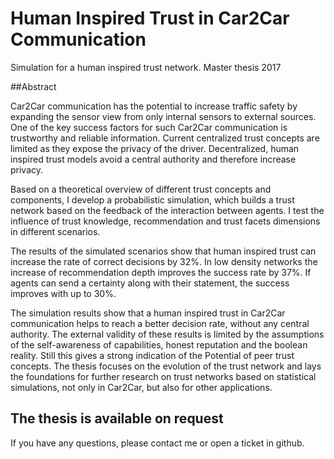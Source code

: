 # Human Inspired Trust in Car2Car Communication

Simulation for a human inspired trust network. Master thesis 2017

##Abstract

Car2Car communication has the potential to increase traffic safety by expanding the sensor view from only internal sensors to external sources. One of the key success factors for such Car2Car communication is trustworthy and reliable information. Current centralized trust concepts are limited as they expose the privacy of the driver. Decentralized, human inspired trust models avoid a central authority and therefore increase privacy.

Based on a theoretical overview of different trust concepts and components, I develop a probabilistic simulation, which builds a trust network based on the feedback of the interaction between agents. I test the influence of trust knowledge, recommendation and trust facets dimensions in different scenarios.

The results of the simulated scenarios show that human inspired trust can increase the rate of correct decisions by 32\%. In low density networks the increase of recommendation depth improves the success rate by 37\%. If agents can send a certainty along with their statement, the success improves with up to 30\%.

The simulation results show that a human inspired trust in Car2Car communication helps to reach a better decision rate, without any central authority. The external validity of these results is limited by the assumptions of the self-awareness of capabilities, honest reputation and the boolean reality. Still this gives a strong indication of the Potential of peer trust concepts. The thesis focuses on the evolution of the trust network and lays the foundations for further research on trust networks based on statistical simulations, not only in Car2Car, but also for other applications.

## The thesis is available on request

If you have any questions, please contact me or open a ticket in github.
